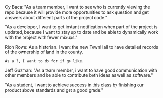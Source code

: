 Cy Baca:
"As a team member, I want to see who is currently viewing the repo because it will provide more opportunities to ask question and get answers about different parts of the project code."

"As a developer, I want to get instant notification when part of the project is updated, because I want to stay up to date and be able to dynamically work with the project with fewer mixups."

Rioh Rowe:
	As a historian, I want the new TownHall to have detailed records of the ownership of land in the county.

	As a ?, I want to do for if go like.

Jeff Guzman:
"As a team member, i want to have good communication with other members and be able to contribute both ideas as well as software."

"As a student, i want to achieve success in this class by finishing our product above standards and get a good grade."
